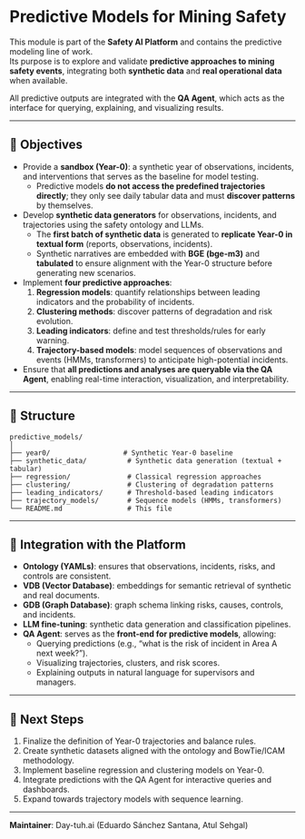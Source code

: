 # Predictive Models for Mining Safety

This module is part of the **Safety AI Platform** and contains the predictive modeling line of work.  
Its purpose is to explore and validate **predictive approaches to mining safety events**, integrating both **synthetic data** and **real operational data** when available.  

All predictive outputs are integrated with the **QA Agent**, which acts as the interface for querying, explaining, and visualizing results.

---

## 📌 Objectives
- Provide a **sandbox (Year-0)**: a synthetic year of observations, incidents, and interventions that serves as the baseline for model testing.  
  - Predictive models **do not access the predefined trajectories directly**; they only see daily tabular data and must **discover patterns** by themselves.  
- Develop **synthetic data generators** for observations, incidents, and trajectories using the safety ontology and LLMs.  
  - The **first batch of synthetic data** is generated to **replicate Year-0 in textual form** (reports, observations, incidents).  
  - Synthetic narratives are embedded with **BGE (bge-m3)** and **tabulated** to ensure alignment with the Year-0 structure before generating new scenarios.  
- Implement **four predictive approaches**:  
  1. **Regression models**: quantify relationships between leading indicators and the probability of incidents.  
  2. **Clustering methods**: discover patterns of degradation and risk evolution.  
  3. **Leading indicators**: define and test thresholds/rules for early warning.  
  4. **Trajectory-based models**: model sequences of observations and events (HMMs, transformers) to anticipate high-potential incidents.  
- Ensure that **all predictions and analyses are queryable via the QA Agent**, enabling real-time interaction, visualization, and interpretability.  

---

## 📂 Structure
```
predictive_models/
│
├── year0/                  # Synthetic Year-0 baseline
├── synthetic_data/          # Synthetic data generation (textual + tabular)
├── regression/              # Classical regression approaches
├── clustering/              # Clustering of degradation patterns
├── leading_indicators/      # Threshold-based leading indicators
├── trajectory_models/       # Sequence models (HMMs, transformers)
└── README.md                # This file
```

---

## 🔗 Integration with the Platform
- **Ontology (YAMLs)**: ensures that observations, incidents, risks, and controls are consistent.
- **VDB (Vector Database)**: embeddings for semantic retrieval of synthetic and real documents.
- **GDB (Graph Database)**: graph schema linking risks, causes, controls, and incidents.
- **LLM fine-tuning**: synthetic data generation and classification pipelines.
- **QA Agent**: serves as the **front-end for predictive models**, allowing:
  - Querying predictions (e.g., “what is the risk of incident in Area A next week?”).
  - Visualizing trajectories, clusters, and risk scores.
  - Explaining outputs in natural language for supervisors and managers.

---

## 🚀 Next Steps
1. Finalize the definition of Year-0 trajectories and balance rules.
2. Create synthetic datasets aligned with the ontology and BowTie/ICAM methodology.
3. Implement baseline regression and clustering models on Year-0.
4. Integrate predictions with the QA Agent for interactive queries and dashboards.
5. Expand towards trajectory models with sequence learning.

---

**Maintainer**: Day-tuh.ai (Eduardo Sánchez Santana, Atul Sehgal)
